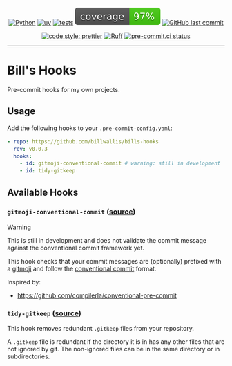 <div align="center">

[![Python](https://img.shields.io/badge/Python-3.11+-blue.svg)](https://www.python.org/downloads/)
[![uv](https://img.shields.io/endpoint?url=https://raw.githubusercontent.com/astral-sh/uv/main/assets/badge/v0.json)](https://github.com/astral-sh/uv)
[![tests](https://github.com/billwallis/bills-hooks/actions/workflows/tests.yaml/badge.svg)](https://github.com/billwallis/bills-hooks/actions/workflows/tests.yaml)
[![coverage](coverage.svg)](https://github.com/dbrgn/coverage-badge)
[![GitHub last commit](https://img.shields.io/github/last-commit/billwallis/bills-hooks)](https://shields.io/badges/git-hub-last-commit)

[![code style: prettier](https://img.shields.io/badge/code_style-prettier-ff69b4.svg?style=flat-square)](https://github.com/prettier/prettier)
[![Ruff](https://img.shields.io/endpoint?url=https://raw.githubusercontent.com/astral-sh/ruff/main/assets/badge/v2.json)](https://github.com/astral-sh/ruff)
[![pre-commit.ci status](https://results.pre-commit.ci/badge/github/billwallis/bills-hooks/main.svg)](https://results.pre-commit.ci/latest/github/billwallis/bills-hooks/main)

</div>

---

# Bill's Hooks

Pre-commit hooks for my own projects.

## Usage

Add the following hooks to your `.pre-commit-config.yaml`:

```yaml
- repo: https://github.com/billwallis/bills-hooks
  rev: v0.0.3
  hooks:
    - id: gitmoji-conventional-commit # warning: still in development
    - id: tidy-gitkeep
```

## Available Hooks

### `gitmoji-conventional-commit` ([source](bills_hooks/gitmoji_conventional_commit/hook.py))

> [!WARNING]
>
> This is still in development and does not validate the commit message against the conventional commit framework yet.

This hook checks that your commit messages are (optionally) prefixed with a [gitmoji](https://gitmoji.dev/) and follow the [conventional commit](https://www.conventionalcommits.org/en/v1.0.0/) format.

Inspired by:

- https://github.com/compilerla/conventional-pre-commit

### `tidy-gitkeep` ([source](bills_hooks/tidy_gitkeep/hook.py))

This hook removes redundant `.gitkeep` files from your repository.

A `.gitkeep` file is redundant if the directory it is in has any other files that are not ignored by git. The non-ignored files can be in the same directory or in subdirectories.
